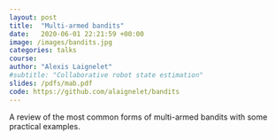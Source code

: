 ```yaml
---
layout: post
title:  "Multi-armed bandits"
date:   2020-06-01 22:21:59 +00:00
image: /images/bandits.jpg
categories: talks
course:
author: "Alexis Laignelet"
#subtitle: "Collaborative robot state estimation"
slides: /pdfs/mab.pdf
code: https://github.com/alaignelet/bandits
---
```

A review of the most common forms of multi-armed bandits with some practical examples.
